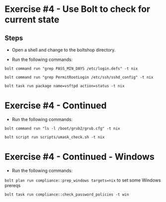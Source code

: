 # Exercise #4 - Use Bolt to check for current state

## Steps

- Open a shell and change to the boltshop directory.

- Run the following commands:


`bolt command run "grep PASS_MIN_DAYS /etc/login.defs" -t nix`


`bolt command run "grep PermitRootLogin /etc/ssh/sshd_config" -t nix`


`bolt task run package name=vsftpd action=status -t nix`


# Exercise #4 - Continued

- Run the following commands:

`bolt command run "ls -l /boot/grub2/grub.cfg" -t nix`


`bolt script run scripts/umask_check.sh -t nix`


# Exercise #4 - Continued - Windows

- Run the following commands:

`bolt plan run compliance::prep_windows targets=nix`   to set some Windows prereqs 

`bolt task run compliance::check_password_policies -t win`
